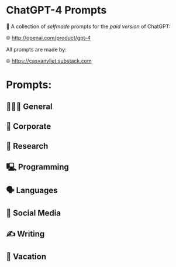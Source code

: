 # ChatGPT-4 Prompts

🤖 A collection of *selfmade* prompts for the *paid version* of ChatGPT: 

🌐 http://openai.com/product/gpt-4

All prompts are made by:

🌐 https://casvanvliet.substack.com

# Prompts:
## 👩🏻‍💻 General
## 👔 Corporate
## 🔎 Research
## 🖳 Programming
## 🗣️ Languages
## 📱 Social Media
## ✍️ Writing
## 👙 Vacation
